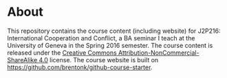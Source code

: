 # About

This repository contains the course content (including website) for J2P216: International Cooperation and Conflict, a BA seminar I teach at the University of Geneva in the Spring 2016 semester. The course content is released under the [Creative Commons Attribution-NonCommercial-ShareAlike 4.0](http://creativecommons.org/licenses/by-nc-sa/4.0/) license. The course website is built on <https://github.com/brentonk/github-course-starter>.
